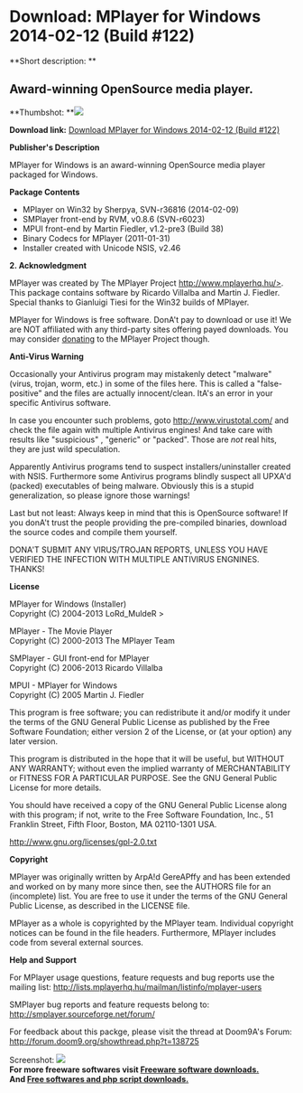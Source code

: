 # Download: MPlayer for Windows 2014-02-12 (Build #122)

**Short description: **

## Award-winning OpenSource media player.

  
**Thumbshot: **![](http://www.freewarefiles.com/screenshot/mplayerwin_md.jpg)   
  
**Download link:** [Download MPlayer for Windows 2014-02-12 (Build #122)](http://freesoftwares.boysofts.com/MPlayer-For-Windows_program_21340.html)  
  

**Publisher's Description**  
  

MPlayer for Windows is an award-winning OpenSource media player packaged for
Windows.

**Package Contents**

  * MPlayer on Win32 by Sherpya, SVN-r36816 (2014-02-09) 
  * SMPlayer front-end by RVM, v0.8.6 (SVN-r6023) 
  * MPUI front-end by Martin Fiedler, v1.2-pre3 (Build 38) 
  * Binary Codecs for MPlayer (2011-01-31) 
  * Installer created with Unicode NSIS, v2.46 

**2\. Acknowledgment**

MPlayer was created by The MPlayer Project http://www.mplayerhq.hu/>. This
package contains software by Ricardo Villalba and Martin J. Fiedler. Special
thanks to Gianluigi Tiesi for the Win32 builds of MPlayer.

MPlayer for Windows is free software. DonA't pay to download or use it! We are
NOT affiliated with any third-party sites offering payed downloads. You may
consider [donating](http://mplayerhq.hu/design7/donations.html) to the MPlayer
Project though.

**Anti-Virus Warning**

Occasionally your Antivirus program may mistakenly detect "malware" (virus,
trojan, worm, etc.) in some of the files here. This is called a "false-
positive" and the files are actually innocent/clean. ItA's an error in your
specific Antivirus software.

In case you encounter such problems, goto http://www.virustotal.com/ and check
the file again with multiple Antivirus engines! And take care with results
like "suspicious" , "generic" or "packed". Those are *not* real hits, they are
just wild speculation.

Apparently Antivirus programs tend to suspect installers/uninstaller created
with NSIS. Furthermore some Antivirus programs blindly suspect all UPXA'd
(packed) executables of being malware. Obviously this is a stupid
generalization, so please ignore those warnings!

Last but not least: Always keep in mind that this is OpenSource software! If
you donA't trust the people providing the pre-compiled binaries, download the
source codes and compile them yourself.

DONA'T SUBMIT ANY VIRUS/TROJAN REPORTS, UNLESS YOU HAVE VERIFIED THE INFECTION
WITH MULTIPLE ANTIVIRUS ENGNINES. THANKS!

**License**

MPlayer for Windows (Installer)  
Copyright (C) 2004-2013 LoRd_MuldeR >

MPlayer - The Movie Player  
Copyright (C) 2000-2013 The MPlayer Team

SMPlayer - GUI front-end for MPlayer  
Copyright (C) 2006-2013 Ricardo Villalba

MPUI - MPlayer for Windows  
Copyright (C) 2005 Martin J. Fiedler

This program is free software; you can redistribute it and/or modify it under
the terms of the GNU General Public License as published by the Free Software
Foundation; either version 2 of the License, or (at your option) any later
version.

This program is distributed in the hope that it will be useful, but WITHOUT
ANY WARRANTY; without even the implied warranty of MERCHANTABILITY or FITNESS
FOR A PARTICULAR PURPOSE. See the GNU General Public License for more details.

You should have received a copy of the GNU General Public License along with
this program; if not, write to the Free Software Foundation, Inc., 51 Franklin
Street, Fifth Floor, Boston, MA 02110-1301 USA.

http://www.gnu.org/licenses/gpl-2.0.txt

**Copyright**

MPlayer was originally written by ArpA!d GereAPffy and has been extended and
worked on by many more since then, see the AUTHORS file for an (incomplete)
list. You are free to use it under the terms of the GNU General Public
License, as described in the LICENSE file.

MPlayer as a whole is copyrighted by the MPlayer team. Individual copyright
notices can be found in the file headers. Furthermore, MPlayer includes code
from several external sources.

**Help and Support**

For MPlayer usage questions, feature requests and bug reports use the mailing
list: <http://lists.mplayerhq.hu/mailman/listinfo/mplayer-users>

SMPlayer bug reports and feature requests belong to:
<http://smplayer.sourceforge.net/forum/>

For feedback about this packge, please visit the thread at Doom9A's Forum:
<http://forum.doom9.org/showthread.php?t=138725>

  
  
Screenshot: ![](http://www.freewarefiles.com/screenshot/mplayerwin.jpg)  
**For more freeware softwares visit [Freeware software downloads.](http://freesoftwares.boysofts.com/)**   
**And [Free softwares and php script downloads.](http://www.boysofts.com/)**

